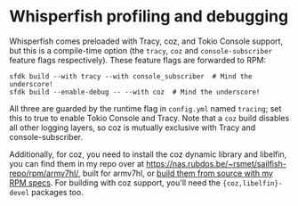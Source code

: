 # Whisperfish profiling and debugging

Whisperfish comes preloaded with Tracy, coz, and Tokio Console support,
but this is a compile-time option (the `tracy`, `coz` and `console-subscriber` feature flags respectively).
These feature flags are forwarded to RPM:

```
sfdk build --with tracy --with console_subscriber  # Mind the underscore!
sfdk build --enable-debug -- --with coz  # Mind the underscore!
```

All three are guarded by the runtime flag in `config.yml` named `tracing`; set this to true to enable Tokio Console and Tracy.
Note that a `coz` build disables all other logging layers, so coz is mutually exclusive with Tracy and console-subscriber.

Additionally, for coz, you need to install the coz dynamic library and libelfin, you can find them in my repo over at https://nas.rubdos.be/~rsmet/sailfish-repo/rpm/armv7hl/, built for armv7hl, or [build them from source with my RPM specs](https://github.com/rubdos/sfos-coz).
For building with coz support, you'll need the `{coz,libelfin}-devel` packages too.
